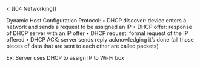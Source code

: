 < [[04 Networking]]

Dynamic Host Configuration Protocol: 
    • DHCP discover: device enters a network and sends a request to be assigned an IP
        ◦ DHCP offer: response of DHCP server with an IP offer
            ▪ DHCP request: formal request of the IP offered
                • DHCP ACK: server sends reply acknowledging it’s done
(all those pieces of data that are sent to each other are called packets)

Ex: Server uses DHCP to assign IP to Wi-Fi box